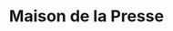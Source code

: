 ---
title: "Maison de la Presse"
url: /montchanin/maison-de-la-presse/
shop: marchand de journaux
---